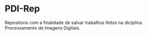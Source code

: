 # PDI-Rep
Repositorio com a finalidade de salvar trabalhos feitos na diciplina Processamento de Imagens Digitais.

